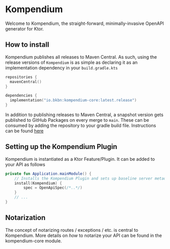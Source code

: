 # Kompendium

Welcome to Kompendium, the straight-forward, minimally-invasive OpenAPI generator for Ktor.  

## How to install

Kompendium publishes all releases to Maven Central. As such, using the release versions of `Kompendium` is as simple as
declaring it as an implementation dependency in your `build.gradle.kts`

```kotlin
repositories {
  mavenCentral()
}

dependencies {
  implementation("io.bkbn:kompendium-core:latest.release")
}
```

In addition to publishing releases to Maven Central, a snapshot version gets published to GitHub Packages on every merge
to `main`. These can be consumed by adding the repository to your gradle build file. Instructions can be
found [here](https://docs.github.com/en/packages/working-with-a-github-packages-registry/working-with-the-gradle-registry#using-a-published-package)

## Setting up the Kompendium Plugin

Kompendium is instantiated as a Ktor Feature/Plugin.  It can be added to your API as follows

```kotlin
private fun Application.mainModule() {
    // Installs the Kompendium Plugin and sets up baseline server metadata
    install(Kompendium) {
        spec = OpenApiSpec(/*..*/)
    }
    // ...
}
```

## Notarization

The concept of notarizing routes / exceptions / etc. is central to Kompendium.  More details on _how_ to notarize your 
API can be found in the kompendium-core module.
